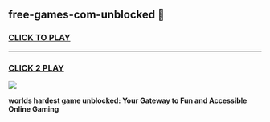 
## free-games-com-unblocked 👋
<h3>
<a href="https://premium.freeplayer.one?title=free-games-com-unblocked&ref=14F">CLICK TO PLAY</a></h3>
<hr>

<h3>
<a href="https://premium.freeplayer.one?title=free-games-com-unblocked&ref=14F">CLICK 2 PLAY</a>
  
</h3>

<a href="https://premium.freeplayer.one?title=free-games-com-unblocked&ref=12F/"><img src="https://clearcache.store/games.png"></a>


**worlds hardest game unblocked: Your Gateway to Fun and Accessible Online Gaming**
